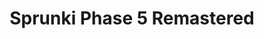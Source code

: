 ---
slug: sprunki-phase-5-remastered
title: Sprunki Phase 5 Remastered
description: "Sprunki Phase 5 Remastered is an exciting online game. Play for free directly in your browser!"
icon: /images/popular_mods/Sprunki Phase 5 Remastered.png
url: https://wowtbc.net/sprunkin/phase5-remastered/index.html
previewImage: /images/popular_mods/Sprunki Phase 5 Remastered.png
type: popular mods

# SEO配置
seo:
  title: "Sprunki Phase 5 Remastered - Play Free Online Game | Fun Browser Games"
  description: "Sprunki Phase 5 Remastered - Play this fun online game for free in your browser. No download required!"
  ogImage: "/images/popular_mods/Sprunki Phase 5 Remastered.png"
  keywords: "sprunki-phase-5-remastered, online game, browser game, free game, popular mods game, play online"

videoUrls:
  - https://www.youtube.com/embed/example1
  - https://www.youtube.com/embed/example2

whyPlay:
  title: "Why Play Sprunki Phase 5 Remastered?"
  items:
    - "Immersive Gameplay: Sprunki Phase 5 Remastered offers an engaging and immersive gaming experience that will keep you entertained for hours"
    - "Challenging Levels: Test your skills with increasingly difficult challenges and obstacles"
    - "Beautiful Graphics: Enjoy stunning visuals and smooth animations that bring the game world to life"
    - "Regular Updates: New content and features are added regularly to keep the game fresh and exciting"
    - "Free to Play: Experience all the fun without spending a penny"
    - "Community Features: Connect with other players, share strategies, and compete for high scores"
    - "Cross-Platform: Play on any device with a web browser, no downloads required"

features:
  title: "Key Features of Sprunki Phase 5 Remastered"
  image: "/images/popular_mods/Sprunki Phase 5 Remastered.png"
  items:
    - "Intuitive Controls: Easy to learn controls make Sprunki Phase 5 Remastered accessible for players of all skill levels"
    - "Multiple Game Modes: Enjoy various gameplay options that provide different challenges and experiences"
    - "Character Customization: Personalize your gaming experience with unique characters and items"
    - "Achievement System: Complete special tasks to earn rewards and recognition"
    - "Leaderboards: Compete with players worldwide and see who can achieve the highest scores"

characteristics:
  title: "Game Characteristics"
  image: "/images/popular_mods/Sprunki Phase 5 Remastered.png"
  items:
    - "Genre: Popular mods game with elements of strategy and skill"
    - "Difficulty: Suitable for both casual gamers and those seeking a challenge"
    - "Play Time: Quick sessions or extended gameplay, depending on your preference"
    - "Art Style: Vibrant and engaging visuals that enhance the gaming experience"
    - "Sound Design: Immersive audio that complements the gameplay perfectly"

info: "Sprunki Phase 5 Remastered is an exciting online game that offers players a unique and engaging gaming experience. With its intuitive controls, stunning visuals, and challenging gameplay, Sprunki Phase 5 Remastered provides hours of entertainment for players of all ages and skill levels. Whether you're looking for a quick gaming session during a break or an extended play session, Sprunki Phase 5 Remastered delivers an immersive experience that will keep you coming back for more. The game features multiple levels of increasing difficulty, ensuring that players are constantly challenged as they progress. With regular updates adding new content and features, Sprunki Phase 5 Remastered remains fresh and exciting, providing endless entertainment options for its growing community of players."

howToPlayIntro: "Welcome to Sprunki Phase 5 Remastered! This guide will walk you through the basics and help you master the game. Whether you're a beginner or looking to improve your skills, these tips and instructions will enhance your gaming experience."

howToPlaySteps:
  - title: "Getting Started"
    description: "Begin your Sprunki Phase 5 Remastered adventure by familiarizing yourself with the controls. Use your keyboard or mouse to navigate through the game interface. The tutorial will guide you through the basic mechanics and help you understand the objectives."
  - title: "Understanding the Objectives"
    description: "In Sprunki Phase 5 Remastered, your main goal is to progress through levels by completing specific objectives. Each level presents unique challenges that require different strategies and approaches."
  - title: "Mastering the Controls"
    description: "Practice using the controls to improve your precision and reaction time. Sprunki Phase 5 Remastered requires quick reflexes and strategic thinking to overcome obstacles and defeat opponents."
  - title: "Utilizing Power-ups"
    description: "Collect power-ups throughout the game to enhance your abilities and overcome difficult challenges. Each power-up offers unique advantages that can be crucial for success."
  - title: "Developing Strategies"
    description: "As you progress in Sprunki Phase 5 Remastered, develop effective strategies for different scenarios. Analyze patterns, anticipate challenges, and adapt your approach to maximize your performance."

faq:
  title: "Frequently Asked Questions about Sprunki Phase 5 Remastered"
  items:
    - question: "Is Sprunki Phase 5 Remastered free to play?"
      answer: "Yes, Sprunki Phase 5 Remastered is completely free to play directly in your web browser. No downloads or purchases are required to enjoy the full game experience."
    - question: "Can I play Sprunki Phase 5 Remastered on mobile devices?"
      answer: "Yes, Sprunki Phase 5 Remastered is optimized for both desktop and mobile play. You can enjoy the game on any device with a web browser and internet connection."
    - question: "Are there any in-game purchases?"
      answer: "While Sprunki Phase 5 Remastered is free to play, there may be optional in-game purchases available for cosmetic items or additional features that don't affect core gameplay."
    - question: "How often is Sprunki Phase 5 Remastered updated?"
      answer: "The developers regularly update Sprunki Phase 5 Remastered with new content, features, and improvements based on player feedback and game performance."
    - question: "Can I play Sprunki Phase 5 Remastered offline?"
      answer: "Currently, Sprunki Phase 5 Remastered requires an internet connection to play as it's a browser-based online game."
    - question: "Is Sprunki Phase 5 Remastered suitable for children?"
      answer: "Yes, Sprunki Phase 5 Remastered is designed to be family-friendly and suitable for players of all ages."
    - question: "How do I report bugs or issues?"
      answer: "If you encounter any problems while playing Sprunki Phase 5 Remastered, you can report them through the game's support page or contact the developers directly through their website."
    - question: "Still Have Questions?"
      answer: "If you have additional questions about Sprunki Phase 5 Remastered that aren't covered in this FAQ, please visit our support center or contact our customer service team for assistance."
---